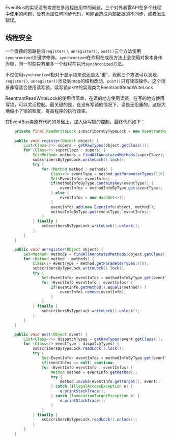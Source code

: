 EventBus的实现没有考虑在多线程应用中的问题。三个对外暴露API在多个线程中使用的问题，没有添加任何同步代码，可能会造成内部数据的不同步，或者发生错误。

## 线程安全

一个直接的思路是将`register()`, `unregister()`, `post()`三个方法使用`synchronized`关键字修饰。`synchronized`在作用在成员方法上会使用对象本身作为锁，同一时刻只有至多一个线程在执行`synchronized`方法。

不过使用`synchronized`相对于显示锁来说还是太“重”，观察三个方法可以发现，`register()`, `unregister()`涉及到map的结构改动，`post()`只有读取操作。这个场景非常适合使用读写锁，读写锁jdk中的实现类为ReentrantReadWriteLock

ReentrantReadWriteLock的使用很简单，在读的地方使用读锁，在写的地方使用写锁，可以灵活控制。最关键的是，在没有写锁的情况下，读是无阻塞的，这极大地缩小了锁的粒度，提高程序的执行效率。

在EventBus类原有代码的基础上，加入读写锁的控制，最终代码如下：

```java
    private final ReadWriteLock subscribersByTypeLock = new ReentrantReadWriteLock();
    
    public void register(Object object) {
        List<Class<?>> supers = getRawTypes(object.getClass());
        for (Class<?> superClazz : supers) {
            Set<Method> methods = findAllAnnotatedMethods(superClazz);
            subscribersByTypeLock.writeLock().lock();
            try {
                for (Method method : methods) {
                    Class<?> eventType = method.getParameterTypes()[0];
                    Set<EventInfo> eventInfos;
                    if(methodInfoByType.containsKey(eventType)) {
                        eventInfos = methodInfoByType.get(eventType);
                    } else {
                        eventInfos = new HashSet<>();
                    }
                    eventInfos.add(new EventInfo(object, method));
                    methodInfoByType.put(eventType, eventInfos);
                }
            } finally {
                subscribersByTypeLock.writeLock().unlock();
            }
        }
    }

    public void unregister(Object object) {
        Set<Method> methods = findAllAnnotatedMethods(object.getClass());
        for (Method method : methods) {
            Class<?> eventType = method.getParameterTypes()[0];
            subscribersByTypeLock.writeLock().lock();
            try {
                Set<EventInfo> eventInfos = methodInfoByType.get(eventType);
                for (EventInfo eventInfo : eventInfos) {
                    if(eventInfo.getMethod().equals(method)) {
                        eventInfos.remove(eventInfo);
                    }
                }
            } finally {
                subscribersByTypeLock.writeLock().unlock();
            }
        }
    }

    public void post(Object event) {
        List<Class<?>> dispatchTypes = getRawTypes(event.getClass());
        for (Class<?> eventType : dispatchTypes) {
            subscribersByTypeLock.readLock().lock();
            try {
                Set<EventInfo> eventInfos = methodInfoByType.get(eventType);
                if(eventInfos == null) continue;
                for (EventInfo eventInfo : eventInfos) {
                    Method method = eventInfo.getMethod();
                    try {
                        method.invoke(eventInfo.getTarget(), event);
                    } catch (IllegalAccessException e) {
                        e.printStackTrace();
                    } catch (InvocationTargetException e) {
                        e.printStackTrace();
                    }
                }
            } finally {
                subscribersByTypeLock.readLock().unlock();
            }
        }
    }
```
